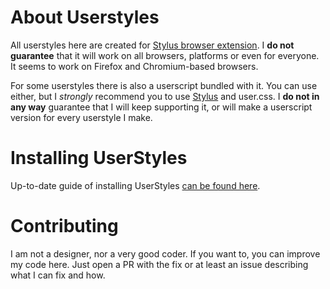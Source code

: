# About Userstyles
All userstyles here are created for [Stylus browser extension](https://github.com/openstyles/stylus). I **do not guarantee** that it will work on all browsers, platforms or even for everyone. It seems to work on Firefox and Chromium-based browsers. 

For some userstyles there is also a userscript bundled with it. You can use either, but I *strongly* recommend you to use [Stylus](https://github.com/openstyles/stylus) and user.css. I **do not in any way** guarantee that I will keep supporting it, or will make a userscript version for every userstyle I make.

# Installing UserStyles
Up-to-date guide of installing UserStyles [can be found here](https://github.com/RedSQL/personal-scripts-and-misc/blob/master/userstyles/Installing-UserStyles.md).

# Contributing
I am not a designer, nor a very good coder. If you want to, you can improve my code here. Just open a PR with the fix or at least an issue describing what I can fix and how.
